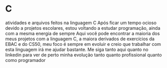# C
atividades e arquivos feitos na linguagem C
Após ficar um tempo ocioso devido a projetos escolares, estou voltando a estudar programação, ainda com a mesma energia de sempre
Aqui você pode encontrar a maioria dos meus projetos com a linguagem C, a maiora derivados de exercícios da EBAC e do CS50, meu foco é sempre em evoluir
e creio que trabalhar com esta linguagem irá me ajudar bastante. Me siga tanto aqui quanto no linkedin para ver de perto minha evolução tanto quanto profissional
quanto como programador
